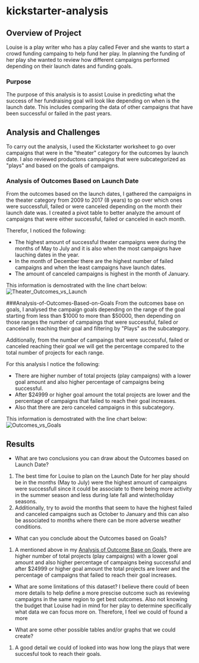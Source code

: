 # kickstarter-analysis

## Overview of Project
Louise is a play writer who has a play called Fever and she wants to start a crowd funding campaing to help fund her play. In planning the funding of her play she wanted to review how different campaigns performed depending on their launch dates and funding goals.

### Purpose
The purpose of this analysis is to assist Louise in predicting what the success of her fundraising goal will look like depending on when is the launch date. This includes comparing the data of other campaigns that have been successful or failed in the past years.

## Analysis and Challenges
To carry out the analysis, I used the Kickstarter worksheet to go over campaigns that were in the "theater" category for the outcomes by launch date. I also reviewed productons campaigns that were subcategorized as "plays" and based on the goals of campaigns. 

### Analysis of Outcomes Based on Launch Date
From the outcomes based on the launch dates, I gathered the campaigns in the theater category from 2009 to 2017 (8 years) to go over which ones were successfull, failed or were canceled depending on the month their launch date was. I created a pivot table to better analyze the amount of campaigns that were either successful, failed or canceled in each month. 

Therefor, I noticed the following: 
- The highest amount of successful theater campaigns were during the months of May to July and it is also when the most campaigns have lauching dates in the year.
- In the month of December there are the highest number of failed campaigns and when the least campaigns have launch dates. 
- The amount of canceled campaigns is highest in the month of January.

This information is demostrated with the line chart below: 
![Theater_Outcomes_vs_Launch](https://user-images.githubusercontent.com/99294497/155038059-617ce11d-6d90-44d5-a4e6-ebf41b0c8114.png)
>

###Analysis-of-Outcomes-Based-on-Goals
From the outcomes base on goals, I analysed the campaign goals depending on the range of the goal starting from less than $1000 to more than $50000, then depending on those ranges the number of campaings that were successful, failed or canceled in reaching their goal and filtering by "Plays" as the subcategory. 

Additionally, from the number of campaings that were successful, failed or canceled reaching their goal we will get the percentage compared to the total number of projects for each range.

For this analysis I notice the following: 
- There are higher number of total projects (play campaigns) with a lower goal amount and also higher percentage of campaigns being successful. 
- After $24999 or higher goal amount the total projects are lower and the percentage of campaigns that failed to reach their goal increases. 
- Also that there are zero canceled campaigns in this subcategory. 

This information is demostrated with the line chart below: 
![Outcomes_vs_Goals](https://user-images.githubusercontent.com/99294497/155041500-36dcbb91-4d71-45b7-8d0b-99dc8df31fce.png)


## Results

- What are two conclusions you can draw about the Outcomes based on Launch Date?
1. The best time for Louise to plan on the Launch Date for her play should be in the months (May to July) were the highest amount of campaigns were successfull since it could be associate to there being more activity in the summer season and less during late fall and winter/holiday seasons. 
2. Additionally, try to avoid the months that seem to have the highest failed and canceled campaigns such as October to January and this can also be associated to months where there can be more adverse weather conditions. 


- What can you conclude about the Outcomes based on Goals?
1. A mentioned above in my [Analysis of Outcome Base on Goals](#Analysis-of-Outcomes-Based-on-Goals), there are higher number of total projects (play campaigns) with a lower goal amount and also higher percentage of campaigns being successful and after $24999 or higher goal amount the total projects are lower and the percentage of campaigns that failed to reach their goal increases. 

- What are some limitations of this dataset?
I believe there could of been more details to help define a more prescise outcome such as reviewing campaigns in the same region to get best outcomes. Also not knowing the budget that Louise had in mind for her play to determine specifically what data we can focus more on. Therefore, I feel we could of found a more 

- What are some other possible tables and/or graphs that we could create?
1. A good detail we could of looked into was how long the plays that were succesful took to reach their goals. 

